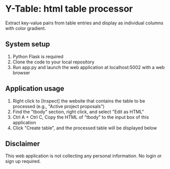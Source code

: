 # Y-Table: html table processor
Extract key-value pairs from table entries and display as individual columns with color gradient.

## System setup
1. Python Flask is required
2. Clone the code to your local repository
3. Run app.py and launch the web application at localhost:5002 with a web browser

## Application usage
1. Right click to [Inspect] the website that contains the table to be processed (e.g., "Active project proposals")
2. Find the "tbody" section, right click, and select "Edit as HTML"
3. Ctrl A + Ctrl C, Copy the HTML of "tbody" to the input box of this application
4. Click "Create table", and the processed table will be displayed below

## Disclaimer
This web application is not collecting any personal information. No login or sign up required.